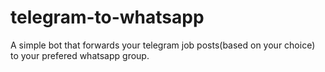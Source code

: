 # telegram-to-whatsapp
A simple bot that forwards your telegram job posts(based on your choice) to your prefered whatsapp group.
